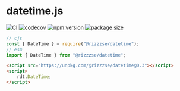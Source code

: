 # datetime.js

[![CI](https://github.com/rizzzse/datetime.js/actions/workflows/ci.yml/badge.svg)](https://github.com/rizzzse/datetime.js/actions/workflows/ci.yml)
[![codecov](https://codecov.io/gh/rizzzse/datetime.js/branch/main/graph/badge.svg?token=N5VTZ5QWCB)](https://codecov.io/gh/rizzzse/datetime.js)
[![npm version](https://img.shields.io/npm/v/@rizzzse/datetime/latest?logo=npm)](https://www.npmjs.com/package/@rizzzse/datetime)
[![package size](https://img.shields.io/bundlephobia/min/@rizzzse/datetime)](https://bundlephobia.com/package/@rizzzse/datetime)

```ts
// cjs
const { DateTime } = require("@rizzzse/datetime");
// esm
import { DateTime } from "@rizzzse/datetime";
```

```html
<script src="https://unpkg.com/@rizzzse/datetime@0.3"></script>
<script>
    rdt.DateTime;
</script>
```
